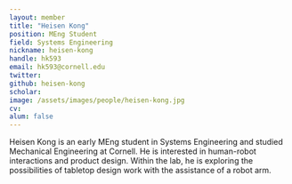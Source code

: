 ```yaml
---
layout: member
title: "Heisen Kong"
position: MEng Student
field: Systems Engineering
nickname: heisen-kong
handle: hk593
email: hk593@cornell.edu
twitter: 
github: heisen-kong
scholar: 
image: /assets/images/people/heisen-kong.jpg
cv:
alum: false
---
```


Heisen Kong is an early MEng student in Systems Engineering and studied Mechanical Engineering at Cornell. He is interested in human-robot interactions and product design. Within the lab, he is exploring the possibilities of tabletop design work with the assistance of a robot arm. 